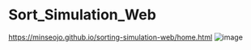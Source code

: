 # Sort_Simulation_Web

https://minseojo.github.io/sorting-simulation-web/home.html
![image](https://user-images.githubusercontent.com/64322765/124365598-233e2080-dc84-11eb-832c-b335b28a8924.png)
